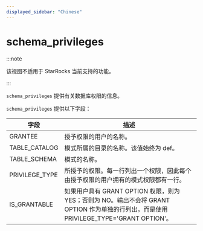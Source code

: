 ```yaml
---
displayed_sidebar: "Chinese"
---
```


# schema_privileges

:::note

该视图不适用于 StarRocks 当前支持的功能。

:::

`schema_privileges` 提供有关数据库权限的信息。

`schema_privileges` 提供以下字段：

| 字段           | 描述                                                         |
| -------------- | ------------------------------------------------------------ |
| GRANTEE        | 授予权限的用户的名称。                                       |
| TABLE_CATALOG  | 模式所属的目录的名称。该值始终为 def。                       |
| TABLE_SCHEMA   | 模式的名称。                                                 |
| PRIVILEGE_TYPE | 所授予的权限。每一行列出一个权限，因此每个由授予权限的用户拥有的模式权限都有一行。 |
| IS_GRANTABLE   | 如果用户具有 GRANT OPTION 权限，则为 YES；否则为 NO。输出不会将 GRANT OPTION 作为单独的行列出，而是使用 PRIVILEGE_TYPE='GRANT OPTION'。 |
